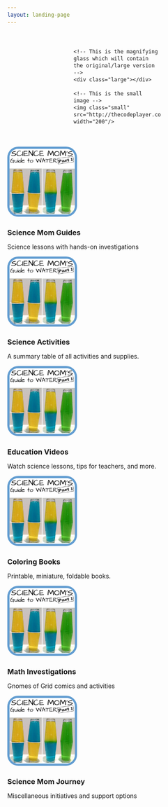 ```yaml
---
layout: landing-page
---
```


<script src='https://cdnjs.cloudflare.com/ajax/libs/prefixfree/1.0.7/prefixfree.min.js'></script>
<style class="cp-pen-styles">/*Some CSS*/
* {margin: 0; padding: 0;}
.magnify {width: 200px; margin: 50px auto; position: relative; cursor: none}

/*Lets create the magnifying glass*/
.large {
	width: 175px; height: 175px;
	position: absolute;
	border-radius: 100%;
	
	/*Multiple box shadows to achieve the glass effect*/
	box-shadow: 0 0 0 7px rgba(255, 255, 255, 0.85), 
	0 0 7px 7px rgba(0, 0, 0, 0.25), 
	inset 0 0 40px 2px rgba(0, 0, 0, 0.25);
	
	/*hide the glass by default*/
	display: none;
}

/*To solve overlap bug at the edges during magnification*/
.small { display: block; }</style>

<!-- Lets make a simple image magnifier -->
<div class="magnify">
	
	<!-- This is the magnifying glass which will contain the original/large version -->
	<div class="large"></div>
	
	<!-- This is the small image -->
	<img class="small" src="http://thecodeplayer.com/uploads/media/iphone.jpg" width="200"/>
	
</div>
<script src='//production-assets.codepen.io/assets/common/stopExecutionOnTimeout-b2a7b3fe212eaa732349046d8416e00a9dec26eb7fd347590fbced3ab38af52e.js'></script><script src='//cdnjs.cloudflare.com/ajax/libs/jquery/2.1.3/jquery.min.js'></script>
<script>$(document).ready(function(){

	var native_width = 0;
	var native_height = 0;
  $(".large").css("background","url('" + $(".small").attr("src") + "') no-repeat");

	//Now the mousemove function
	$(".magnify").mousemove(function(e){
		//When the user hovers on the image, the script will first calculate
		//the native dimensions if they don't exist. Only after the native dimensions
		//are available, the script will show the zoomed version.
		if(!native_width && !native_height)
		{
			//This will create a new image object with the same image as that in .small
			//We cannot directly get the dimensions from .small because of the 
			//width specified to 200px in the html. To get the actual dimensions we have
			//created this image object.
			var image_object = new Image();
			image_object.src = $(".small").attr("src");
			
			//This code is wrapped in the .load function which is important.
			//width and height of the object would return 0 if accessed before 
			//the image gets loaded.
			native_width = image_object.width;
			native_height = image_object.height;
		}
		else
		{
			//x/y coordinates of the mouse
			//This is the position of .magnify with respect to the document.
			var magnify_offset = $(this).offset();
			//We will deduct the positions of .magnify from the mouse positions with
			//respect to the document to get the mouse positions with respect to the 
			//container(.magnify)
			var mx = e.pageX - magnify_offset.left;
			var my = e.pageY - magnify_offset.top;
			
			//Finally the code to fade out the glass if the mouse is outside the container
			if(mx < $(this).width() && my < $(this).height() && mx > 0 && my > 0)
			{
				$(".large").fadeIn(100);
			}
			else
			{
				$(".large").fadeOut(100);
			}
			if($(".large").is(":visible"))
			{
				//The background position of .large will be changed according to the position
				//of the mouse over the .small image. So we will get the ratio of the pixel
				//under the mouse pointer with respect to the image and use that to position the 
				//large image inside the magnifying glass
				var rx = Math.round(mx/$(".small").width()*native_width - $(".large").width()/2)*-1;
				var ry = Math.round(my/$(".small").height()*native_height - $(".large").height()/2)*-1;
				var bgp = rx + "px " + ry + "px";
				
				//Time to move the magnifying glass with the mouse
				var px = mx - $(".large").width()/2;
				var py = my - $(".large").height()/2;
				//Now the glass moves with the mouse
				//The logic is to deduct half of the glass's width and height from the 
				//mouse coordinates to place it with its center at the mouse coordinates
				
				//If you hover on the image now, you should see the magnifying glass in action
				$(".large").css({left: px, top: py, backgroundPosition: bgp});
			}
		}
	})
})
//# sourceURL=pen.js
</script>
















<style>
#rcorners3 {
    border-radius: 25px;
    border: 5px solid #629DD1;
    background: url(paper.gif);
    background-position: left top;
    padding: 0px;
    width: 150px;
    height: 150px;
}
</style>
	
<div class="container">
		<div class="row 0%">
			<div class="4u 6u$(xsmall)">
				<a href="sciencemom.html" style="display:block; text-decoration:none;">
				<section class="special box">
					<img id="rcorners3" src="images/SMG1/SMG1square.png" style="width:150px;height: 150px;">
					<!--<i class="icon fa-rocket major"></i>-->
					<h3>Science Mom Guides</h3>
					<p>Science lessons with hands-on investigations</p>
				</section>
				</a>
			</div>
			<div class="4u 6u$(xsmall)">
				<a href="sciencemom.html" style="display:block; text-decoration:none;">
				<section class="special box">
					<img id="rcorners3" src="images/SMG1/SMG1square.png" style="width:150px;height: 150px;">
					<!--<i class="icon fa-rocket major"></i>-->
					<h3>Science Activities</h3>
					<p>A summary table of all activities and supplies.</p>
				</section>
				</a>
			</div>
			<div class="4u 6u$(xsmall)">
				<a href="sciencemom.html" style="display:block; text-decoration:none;">
				<section class="special box">
					<img id="rcorners3" src="images/SMG1/SMG1square.png" style="width:150px;height: 150px;">
					<!--<i class="icon fa-rocket major"></i>-->
					<h3>Education Videos</h3>
					<p>Watch science lessons, tips for teachers, and more.</p>
				</section>
				</a>
			</div>
			<div class="4u 6u$(xsmall)">
				<a href="sciencemom.html" style="display:block; text-decoration:none;">
				<section class="special box">
					<img id="rcorners3" src="images/SMG1/SMG1square.png" style="width:150px;height: 150px;">
					<!--<i class="icon fa-rocket major"></i>-->
					<h3>Coloring Books</h3>
					<p>Printable, miniature, foldable books.</p>
				</section>
				</a>
			</div>
			<div class="4u 6u$(xsmall)">
				<a href="sciencemom.html" style="display:block; text-decoration:none;">
				<section class="special box">
					<img id="rcorners3" src="images/SMG1/SMG1square.png" style="width:150px;height: 150px;">
					<!--<i class="icon fa-rocket major"></i>-->
					<h3>Math Investigations</h3>
					<p>Gnomes of Grid comics and activities</p>
				</section>
				</a>
			</div>
			<div class="4u 6u$(xsmall)">
				<a href="sciencemom.html" style="display:block; text-decoration:none;">
				<section class="special box">
					<img id="rcorners3" src="images/SMG1/SMG1square.png" style="width:150px;height: 150px;">
					<!--<i class="icon fa-rocket major"></i>-->
					<h3>Science Mom Journey</h3>
					<p>Miscellaneous initiatives and support options</p>
				</section>
				</a>
			</div>
		</div>
	</div>
	


